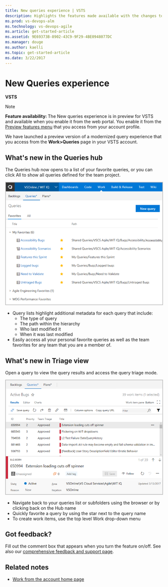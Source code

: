 ```yaml
---
title: New queries experience | VSTS  
description: Highlights the features made available with the changes to the new Queries hub layout
ms.prod: vs-devops-alm
ms.technology: vs-devops-agile 
ms.article: get-started-article 
ms.assetid: 9E69373B-8902-43C9-9F29-4BE0948077DC 
ms.manager: douge
ms.author: kaelli
ms.topic: get-started-article 
ms.date: 3/22/2017
---
```


# New Queries experience

**VSTS**   

>[!NOTE]    
><b>Feature availability: </b>The New queries experience is in preview for VSTS and available when you enable it from the web portal. You enable it from the [Preview features menu](../../collaborate/preview-features.md) that you access from your account profile.     
   
We have launched a preview version of a modernized query experience that you access from the **Work>Queries** page in your VSTS account. 


## What's new in the Queries hub

The Queries hub now opens to a list of your favorite queries, or you can click All to show all queries defined for the team project. 

<img src="_img/queries-favorites-pivot.png" alt="List of queries separated into personal favorites and team favorites groups" style="border: 2px solid #C3C3C3;"/>

* Query lists highlight additional metadata for each query that include:
    * The type of query
    * The path within the hierarchy
    * Who last modified it
    * When it was last modified
* Easily access all your personal favorite queries as well as the team favorites for any team that you are a member of.

## What's new in Triage view

Open a query to view the query results and access the query triage mode. 

<img src="_img/queries-triage.png" alt="Query results are listed in a grid with work item details displayed on the right." style="border: 2px solid #C3C3C3;"/>

* Navigate back to your queries list or subfolders using the browser or by clicking back on the Hub name
* Quickly favorite a query by using the star next to the query name
* To create work items, use the top level Work drop-down menu 

## Got feedback?
Fill out the comment box that appears when you turn the feature on/off. See also our [comprehensive feedback and support page](../../provide-feedback.md).  

## Related notes

- [Work from the account home page](../../connect/account-home-pages.md)
